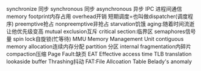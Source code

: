 synchronize 同步
synchronous 同步
asynchronous 异步
IPC 进程间通信
memory footprint内存占用
overhead开销
短期调度=也叫做dispatcher(调度程序)
preemptive抢占
nonpreemptive非抢占
starvation饥饿
aging:随着时间流逝让他优先级变高
mutual exclusion互斥
critical section:临界区
semaphores信号量
spin lock自旋锁(忙等待)
MMU Memory Management Unit
contiguous memory allocation连续内存分配
partition 分区
internal fragmentation内碎片
 compaction压缩
 Page Fault:缺页
 EAT Effective access time
 TLB translation lookaside buffer
 Thrashing抖动
 FAT:File Allcoation Table
Belady's anomaly